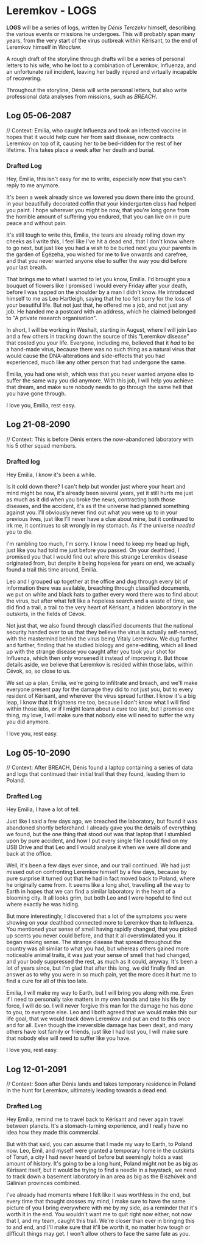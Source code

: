 # Leremkov - LOGS
**LOGS** will be a series of logs, written by *Dénis Terczekv* himself, describing the various events or missions he undergoes. This will probably span many years, from the very start of the virus outbreak within Kérisant, to the end of Leremkov himself in Wrocław.  
  
A rough draft of the storyline through drafts will be a series of personal letters to his wife, who he lost to a combination of Leremkov, Influenza, and an unfortunate rail incident, leaving her badly injured and virtually incapable of recovering.  
  
Throughout the storyline, Dénis will write personal letters, but also write professional data analyses from missions, such as *BREACH*.


## Log 05-06-2087
// Context: Emilia, who caught Influenza and took an infected vaccine in hopes that it would help cure her from said disease, now contracts Leremkov on top of it, causing her to be bed-ridden for the rest of her lifetime. This takes place a week after her death and burial.

### Drafted Log
Hey, Emilia, this isn't easy for me to write, especially now that you can't reply to me anymore.

It's been a week already since we lowered you down there into the ground, in your beautifully decorated coffin that your kindergarten class had helped you paint. I hope wherever you might be now, that you're long gone from the horrible amount of suffering you endured, that you can live on in pure peace and without pain. 

It's still tough to write this, Emilia, the tears are already rolling down my cheeks as I write this, I feel like I've hit a dead end, that I don't know where to go next, but just like you had a wish to be buried next you your parents in the garden of Égézeha, you wished for me to live onwards and carefree, and that you never wanted anyone else to suffer the way you did before your last breath.

That brings me to what I wanted to let you know, Emilia. I'd brought you a bouquet of flowers like I promised I would every Friday after your death, before I was tapped on the shoulder by a man I didn't know. He introduced himself to me as Leo Hartleigh, saying that he too felt sorry for the loss of your beautiful life. But not just that, he offered me a job, and not just any job. He handed me a postcard with an address, which he claimed belonged to "A private research organisation". 

In short, I will be working in Weshalt, starting in August, where I will join Leo and a few others in tracking down the source of this "Leremkov disease" that costed you your life. Everyone, including me, believed that it *had* to be a hand-made virus, because there was no such thing as a natural virus that would cause the DNA-alterations and side-effects that you had experienced, much like any other person that had undergone the same. 

Emilia, you had one wish, which was that you never wanted anyone else to suffer the same way you did anymore. With this job, I will help you achieve that dream, and make sure nobody needs to go through the same hell that you have gone through.

I love you, Emilia, rest easy.

## Log 21-08-2090
// Context: This is before Dénis enters the now-abandoned laboratory with his 5 other squad members.

### Drafted log
Hey Emilia, I know it's been a while.

Is it cold down there? I can't help but wonder just where your heart and mind might be now, it's already been several years, yet it still hurts me just as much as it did when you broke the news, contracting both those diseases, and the accident, it's as if the universe had planned something against you. I'll obviously never find out what you were up to in your previous lives, just like I'll never have a clue about mine, but it continued to irk me, it continues to sit wrongly in my stomach. As if the universe *needed* you to die.

I'm rambling too much, I'm sorry. I know I need to keep my head up high, just like you had told me just before you passed. On your deathbed, I promised you that I would find out where this strange Leremkov disease originated from, but despite it being hopeless for years on end, we actually found a trail this time around, Emilia.

Leo and I grouped up together at the office and dug through every bit of information there was available, breaching through classified documents, we put on white and black hats to gather every word there was to find about the virus, but after what felt like a hopeless search and a waste of time, we did find a trail, a trail to the very heart of Kérisant, a hidden laboratory in the outskirts, in the fields of Cévok. 

Not just that, we also found through classified documents that the national security handed over to us that they believe the virus is actually self-named, with the mastermind behind the virus being Vitaly Leremkov. We dug further and further, finding that he studied biology and gene-editing, which all lined up with the strange disease you caught after you took your shot for Influenza, which then only worsened it instead of improving it. But those details aside, we believe that Leremkov is resided within those labs, within Cévok, so, so close to us. 

We set up a plan, Emilia, we're going to infiltrate and breach, and we'll make everyone present pay for the damage they did to not just you, but to every resident of Kérisant, and wherever the virus spread further. I know it's a big leap, I know that it frightens me too, because I don't know what I will find within those labs, or if I might learn about a cure too late, but I promise one thing, my love, I will make sure that nobody else will need to suffer the way you did anymore.

I love you, rest easy.


## Log 05-10-2090
// Context: After BREACH, Dénis found a laptop containing a series of data and logs that continued their initial trail that they found, leading them to Poland.

### Drafted Log
Hey Emilia, I have a lot of tell.

Just like I said a few days ago, we breached the laboratory, but found it was abandoned shortly beforehand. I already gave you the details of everything we found, but the one thing that stood out was that laptop that I stumbled upon by pure accident, and how I put every single file I could find on my USB Drive and that Leo and I would analyse it when we were all done and back at the office.

Well, it's been a few days ever since, and our trail continued. We had just missed out on confronting Leremkov himself by a few days, because by pure surprise it turned out that he had in fact moved back to Poland, where he originally came from. It seems like a long shot, travelling all the way to Earth in hopes that we can find a similar laboratory in the heart of a blooming city. It all looks grim, but both Leo and I were hopeful to find out where exactly he was hiding.

But more interestingly, I discovered that a lot of the symptoms you were showing on your deathbed connected more to Leremkov than to Influenza. You mentioned your sense of smell having rapidly changed, that you picked up scents you never could before, and that it all overstimulated you. It began making sense. The strange disease that spread throughout the country was all similar to what you had, but whereas others gained more noticeable animal traits, it was just your sense of smell that had changed, and your body suppressed the rest, as much as it could, anyway. It's been a lot of years since, but I'm glad that after this long, we did finally find an answer as to why you were in so much pain, yet the more does it hurt me to find a cure for all of this too late. 

Emilia, I will make my way to Earth, but I will bring you along with me. Even if I need to personally take matters in my own hands and take his life by force, I will do so. I will never forgive this man for the damage he has done to you, to everyone else. Leo and I both agreed that we would make this our life goal, that we would track down Leremkov and put an end to this once and for all. Even though the irreversible damage has been dealt, and many others have lost family or friends, just like I had lost you, I will make sure that nobody else will need to suffer like you have.

I love you, rest easy.


## Log 12-01-2091
// Context: Soon after Dénis lands and takes temporary residence in Poland in the hunt for Leremkov, ultimately leading towards a dead end.

### Drafted Log
Hey Emilia, remind me to travel back to Kérisant and never again travel between planets. It's a stomach-turning experience, and I really have no idea how they made this commercial.  
  
But with that said, you can assume that I made my way to Earth, to Poland now. Leo, Emil, and myself were granted a temporary home in the outskirts of Toruń, a city I had never heard of before but seemingly holds a vast amount of history. It's going to be a long hunt, Poland might not be as big as Kérisant itself, but it would be trying to find a needle in a haystack, we need to track down a basement laboratory in an area as big as the Biszhúvek and Gálinian provinces combined. 

I've already had moments where I felt like it was worthless in the end, but every time that thought crosses my mind, I make sure to have the same picture of you I bring everywhere with me by my side, as a reminder that it's worth it in the end. You wouldn't want me to quit right now either, not now that I, and my team, caught this trail. We're closer than ever in bringing this to and end, and I'll make sure that it'll be worth it, no matter how tough or difficult things may get. I won't allow others to face the same fate as you.